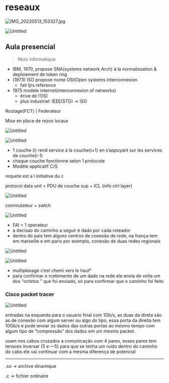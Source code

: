 # reseaux

![IMG_20220513_153327.jpg](reseaux%20ed5b038a762e4688a62bb755cabe117b/IMG_20220513_153327.jpg)

![Untitled](reseaux%20ed5b038a762e4688a62bb755cabe117b/Untitled.png)

 

## Aula presencial

> Rézo informatique
> 
- IBM, 1970, propose SNA(systems  network Arch) à la normalissation & deploiement de token ring
- (1973) ISO propose nome OSI(Open systems interconnexion
    - fait tjrs reference
- 1975  modele internet(interconnexion of networks)
    - érive de l’OSI
    - plus industriel: IEEE(STD) → ISO

Routage(FCT) | Federateur

Mise en place de rezos locaux

![Untitled](reseaux%20ed5b038a762e4688a62bb755cabe117b/Untitled%201.png)

![Untitled](reseaux%20ed5b038a762e4688a62bb755cabe117b/Untitled%202.png)

- 1 couche (i) rend service à la couche(i+1) en s’appuyant sur les services de couche(i-1)
- chaque couche fonctionne selon 1 protocole
- Modèle applicatif C/S

requete est a l initiative du c

protocol data unit = PDU de couche sup + ICL (info ctrl layer)

![Untitled](reseaux%20ed5b038a762e4688a62bb755cabe117b/Untitled%203.png)

commutateur = swtch

![Untitled](reseaux%20ed5b038a762e4688a62bb755cabe117b/Untitled%204.png)

- FAI = 1 operateur
- a decisao do caminho a seguir é dado por cada roteador
- dentro do pais tem alguns centros de conexão de rede, na frança tem em marseille e em paris por exemplo, conexão de duas redes regionais

![Untitled](reseaux%20ed5b038a762e4688a62bb755cabe117b/Untitled%205.png)

![Untitled](reseaux%20ed5b038a762e4688a62bb755cabe117b/Untitled%206.png)

- multiplexage c’est chemi vers le haut°
- para confirmar o rcebimento de um dado na rede ele envia de volta um dos “octetos ” que foi enviado, só para confirmar que o caminho foi feito

### Cisco packet tracer

![Untitled](reseaux%20ed5b038a762e4688a62bb755cabe117b/Untitled%207.png)

entradas na esquerda para o usuario final com 1Gb/s, as duas da direta são as de conexão com algum server ou algo do tipo, essa porta da direita tem 10Gb/s e pode enviar os dados das outras portas ao mesmo tempo com algum tipo de “compressão” dos dados em um mesmo packet.

usam nos cabos cruzados a comunicação com 4 pares, esses pares tem tensoes inversar (5 e —5) para que se tenha um ruido dentro do caminho do cabo ele vai continuar com a  mesma diferença de potencial 

---

.so → archive dinamique

.c → fichier ordinaire
